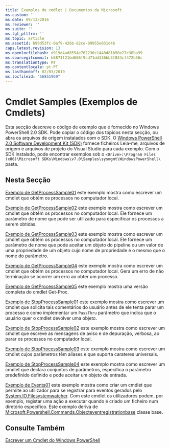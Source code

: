 ```yaml
---
title: Exemplos de cmdlet | Documentos da Microsoft
ms.custom: ''
ms.date: 09/13/2016
ms.reviewer: ''
ms.suite: ''
ms.tgt_pltfrm: ''
ms.topic: article
ms.assetid: b99d53fc-0af9-426b-82ce-09955e031d4b
caps.latest.revision: 13
ms.openlocfilehash: d919d4ad8554e762230c1448d81b50e27c38ba99
ms.sourcegitcommit: b6871f21bd666f9cd71dd336bb3f844cf472b56c
ms.translationtype: MT
ms.contentlocale: pt-PT
ms.lasthandoff: 02/03/2019
ms.locfileid: "56851969"
---
```

# <a name="cmdlet-samples"></a>Cmdlet Samples (Exemplos de Cmdlets)

Esta secção descreve o código de exemplo que é fornecido no Windows PowerShell 2.0 SDK. Pode copiar o código dos tópicos nesta secção, ou abra os arquivos de origem instalados com o SDK. O [Windows PowerShell 2.0 Software Development Kit (SDK)](https://www.microsoft.com/en-us/download/details.aspx?id=2560) fornece ficheiros Leia-me, arquivos de origem e arquivos de projeto do Visual Studio para cada exemplo. Com o SDK instalado, pode encontrar exemplos sob o `<Drive>:\Program Files (x86)\Microsoft SDKs\Windows\v7.0\Samples\sysmgmt\WindowsPowerShell\` pasta.

## <a name="in-this-section"></a>Nesta Secção

[Exemplo de GetProcessSample01](./getprocesssample01-sample.md) este exemplo mostra como escrever um cmdlet que obtém os processos no computador local.

[Exemplo de GetProcessSample02](./getprocesssample02-sample.md) este exemplo mostra como escrever um cmdlet que obtém os processos no computador local. Ele fornece um parâmetro de nome que pode ser utilizado para especificar os processos a serem obtidas.

[Exemplo de GetProcessSample03](./getprocesssample03-sample.md) este exemplo mostra como escrever um cmdlet que obtém os processos no computador local. Ele fornece um parâmetro de nome que pode aceitar um objeto do pipeline ou um valor de uma propriedade de um objeto cujo nome de propriedade é o mesmo que o nome do parâmetro.

[Exemplo de GetProcessSample04](./getprocesssample04-sample.md) este exemplo mostra como escrever um cmdlet que obtém os processos no computador local. Gera um erro de não terminação se ocorrer um erro ao obter um processo.

[Exemplo de GetProcessSample05](./getprocesssample05-sample.md) este exemplo mostra uma versão completa do cmdlet Get-Proc.

[Exemplo de StopProcessSample01](./stopprocesssample01-sample.md) este exemplo mostra como escrever um cmdlet que solicita tais comentários do usuário antes de ele tenta parar um processo e como implementar um `PassThru` parâmetro que indica que o usuário quer o cmdlet devolver uma objeto.

[Exemplo de StopProcessSample02](./stopprocesssample02-sample.md) este exemplo mostra como escrever um cmdlet que escreve as mensagens de aviso e de depuração, verbosa, ao parar os processos no computador local.

[Exemplo de StopProcessSample03](./stopprocesssample03-sample.md) este exemplo mostra como escrever um cmdlet cujos parâmetros têm aliases e que suporta carateres universais.

[Exemplo de StopProcessSample04](./stopprocesssample04-sample.md) este exemplo mostra como escrever um cmdlet que declara conjuntos de parâmetros, especifica o parâmetro predefinido definido e pode aceitar um objeto de entrada.

[Exemplo de Events01](./events01-sample.md) este exemplo mostra como criar um cmdlet que permite ao utilizador para se registrar para eventos gerados pelo [System.IO.Filesystemwatcher](/dotnet/api/System.IO.FileSystemWatcher). Com este cmdlet os utilizadores podem, por exemplo, registar uma ação a executar quando é criado um ficheiro num diretório específico. Este exemplo deriva de [Microsoft.Powershell.Commands.Objecteventregistrationbase](/dotnet/api/Microsoft.PowerShell.Commands.ObjectEventRegistrationBase) classe base.

## <a name="see-also"></a>Consulte Também

[Escrever um Cmdlet do Windows PowerShell](./writing-a-windows-powershell-cmdlet.md)
